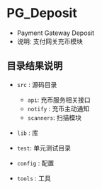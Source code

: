 # PG_Deposit

- Payment Gateway  Deposit 
- 说明: 支付网关充币模块


## 目录结果说明

- `src` : 源码目录
  - `api`: 充币服务相关接口
  - `notify` : 充币主动通知
  - `scanners`: 扫描模块

- `lib` : 库
- `test`: 单元测试目录
- `config` : 配置
- `tools` : 工具

